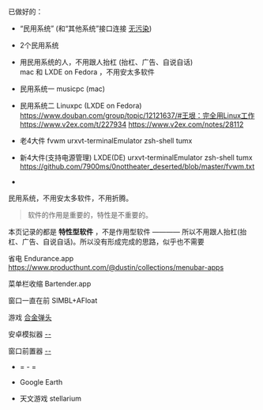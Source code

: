 
已做好的：
- “民用系统” (和“其他系统”接口连接 [无污染](https://github.com/7900ms/00nottheater_deserted/blob/master/small/系统分划and防系统污染.md))
- 2个民用系统
- 用民用系统的人，不用跟人抬杠 (抬杠、广告、自说自话) <br>
mac 和 LXDE on Fedora ，不用安太多软件
- 民用系统一
musicpc (mac)
- 民用系统二
Linuxpc (LXDE on Fedora)
https://www.douban.com/group/topic/12121637/#王垠：完全用Linux工作
https://www.v2ex.com/t/227934
https://www.v2ex.com/notes/28112
- 老4大件
fvwm urxvt-terminalEmulator zsh-shell tumx
- 新4大件(支持电源管理)
LXDE(DE) urxvt-terminalEmulator zsh-shell tumx
https://github.com/7900ms/0nottheater_deserted/blob/master/fvwm.txt

-

民用系统，不用安太多软件，不用折腾。

> 软件的作用是重要的，特性是不重要的。

本页记录的都是 **特性型软件** ，不是作用型软件 ———— 所以不用跟人抬杠(抬杠、广告、自说自话)。所以没有形成完成的思路，似乎也不需要

省电 Endurance.app
https://www.producthunt.com/@dustin/collections/menubar-apps

菜单栏收缩 Bartender.app

窗口一直在前 SIMBL+AFloat

游戏 [合金弹头](https://github.com/7900ms/000nottheater_deserted_systemsoftware/tree/master/local-game)

安卓模拟器 [--](https://github.com/7900ms/000nottheater_deserted_systemsoftware/tree/master/local-android-emulator)

窗口前置器 [--](https://github.com/7900ms/00nottheater_deserted/tree/master/Installation_Manual/SIMBL)

- = - =

- Google Earth
- 天文游戏 stellarium


